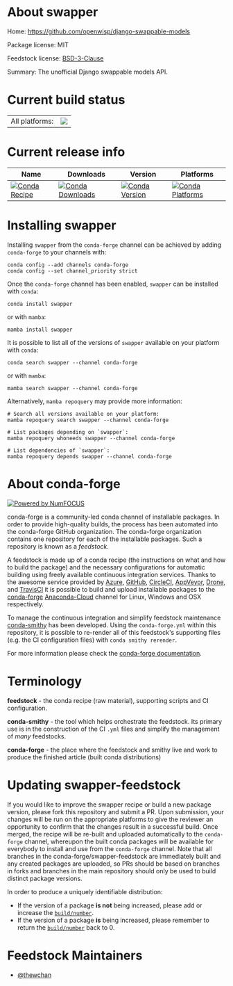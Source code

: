 About swapper
=============

Home: https://github.com/openwisp/django-swappable-models

Package license: MIT

Feedstock license: [BSD-3-Clause](https://github.com/conda-forge/swapper-feedstock/blob/main/LICENSE.txt)

Summary: The unofficial Django swappable models API.

Current build status
====================


<table><tr><td>All platforms:</td>
    <td>
      <a href="https://dev.azure.com/conda-forge/feedstock-builds/_build/latest?definitionId=18529&branchName=main">
        <img src="https://dev.azure.com/conda-forge/feedstock-builds/_apis/build/status/swapper-feedstock?branchName=main">
      </a>
    </td>
  </tr>
</table>

Current release info
====================

| Name | Downloads | Version | Platforms |
| --- | --- | --- | --- |
| [![Conda Recipe](https://img.shields.io/badge/recipe-swapper-green.svg)](https://anaconda.org/conda-forge/swapper) | [![Conda Downloads](https://img.shields.io/conda/dn/conda-forge/swapper.svg)](https://anaconda.org/conda-forge/swapper) | [![Conda Version](https://img.shields.io/conda/vn/conda-forge/swapper.svg)](https://anaconda.org/conda-forge/swapper) | [![Conda Platforms](https://img.shields.io/conda/pn/conda-forge/swapper.svg)](https://anaconda.org/conda-forge/swapper) |

Installing swapper
==================

Installing `swapper` from the `conda-forge` channel can be achieved by adding `conda-forge` to your channels with:

```
conda config --add channels conda-forge
conda config --set channel_priority strict
```

Once the `conda-forge` channel has been enabled, `swapper` can be installed with `conda`:

```
conda install swapper
```

or with `mamba`:

```
mamba install swapper
```

It is possible to list all of the versions of `swapper` available on your platform with `conda`:

```
conda search swapper --channel conda-forge
```

or with `mamba`:

```
mamba search swapper --channel conda-forge
```

Alternatively, `mamba repoquery` may provide more information:

```
# Search all versions available on your platform:
mamba repoquery search swapper --channel conda-forge

# List packages depending on `swapper`:
mamba repoquery whoneeds swapper --channel conda-forge

# List dependencies of `swapper`:
mamba repoquery depends swapper --channel conda-forge
```


About conda-forge
=================

[![Powered by
NumFOCUS](https://img.shields.io/badge/powered%20by-NumFOCUS-orange.svg?style=flat&colorA=E1523D&colorB=007D8A)](https://numfocus.org)

conda-forge is a community-led conda channel of installable packages.
In order to provide high-quality builds, the process has been automated into the
conda-forge GitHub organization. The conda-forge organization contains one repository
for each of the installable packages. Such a repository is known as a *feedstock*.

A feedstock is made up of a conda recipe (the instructions on what and how to build
the package) and the necessary configurations for automatic building using freely
available continuous integration services. Thanks to the awesome service provided by
[Azure](https://azure.microsoft.com/en-us/services/devops/), [GitHub](https://github.com/),
[CircleCI](https://circleci.com/), [AppVeyor](https://www.appveyor.com/),
[Drone](https://cloud.drone.io/welcome), and [TravisCI](https://travis-ci.com/)
it is possible to build and upload installable packages to the
[conda-forge](https://anaconda.org/conda-forge) [Anaconda-Cloud](https://anaconda.org/)
channel for Linux, Windows and OSX respectively.

To manage the continuous integration and simplify feedstock maintenance
[conda-smithy](https://github.com/conda-forge/conda-smithy) has been developed.
Using the ``conda-forge.yml`` within this repository, it is possible to re-render all of
this feedstock's supporting files (e.g. the CI configuration files) with ``conda smithy rerender``.

For more information please check the [conda-forge documentation](https://conda-forge.org/docs/).

Terminology
===========

**feedstock** - the conda recipe (raw material), supporting scripts and CI configuration.

**conda-smithy** - the tool which helps orchestrate the feedstock.
                   Its primary use is in the construction of the CI ``.yml`` files
                   and simplify the management of *many* feedstocks.

**conda-forge** - the place where the feedstock and smithy live and work to
                  produce the finished article (built conda distributions)


Updating swapper-feedstock
==========================

If you would like to improve the swapper recipe or build a new
package version, please fork this repository and submit a PR. Upon submission,
your changes will be run on the appropriate platforms to give the reviewer an
opportunity to confirm that the changes result in a successful build. Once
merged, the recipe will be re-built and uploaded automatically to the
`conda-forge` channel, whereupon the built conda packages will be available for
everybody to install and use from the `conda-forge` channel.
Note that all branches in the conda-forge/swapper-feedstock are
immediately built and any created packages are uploaded, so PRs should be based
on branches in forks and branches in the main repository should only be used to
build distinct package versions.

In order to produce a uniquely identifiable distribution:
 * If the version of a package **is not** being increased, please add or increase
   the [``build/number``](https://docs.conda.io/projects/conda-build/en/latest/resources/define-metadata.html#build-number-and-string).
 * If the version of a package **is** being increased, please remember to return
   the [``build/number``](https://docs.conda.io/projects/conda-build/en/latest/resources/define-metadata.html#build-number-and-string)
   back to 0.

Feedstock Maintainers
=====================

* [@thewchan](https://github.com/thewchan/)

